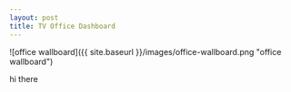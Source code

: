 ```yaml
---
layout: post
title: TV Office Dashboard
---
```


![office wallboard]({{ site.baseurl }}/images/office-wallboard.png "office wallboard")

hi there
